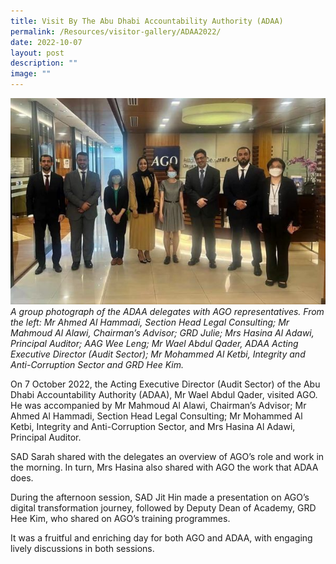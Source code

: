 ```yaml
---
title: Visit By The Abu Dhabi Accountability Authority (ADAA)
permalink: /Resources/visitor-gallery/ADAA2022/
date: 2022-10-07
layout: post
description: ""
image: ""
---
```



![](/images/Visitors/ADAA2022.jpg)
*A group photograph of the ADAA delegates with AGO representatives. From the left: Mr Ahmed Al Hammadi, Section Head Legal Consulting; Mr Mahmoud Al Alawi, Chairman’s Advisor; GRD Julie; Mrs Hasina Al Adawi, Principal Auditor; AAG Wee Leng; Mr Wael Abdul Qader, ADAA  Acting Executive Director (Audit Sector); Mr Mohammed Al Ketbi, Integrity and Anti-Corruption Sector and GRD Hee Kim.*
 

On 7 October 2022, the Acting Executive Director (Audit Sector) of the Abu Dhabi Accountability Authority (ADAA), Mr Wael Abdul Qader, visited AGO. He was accompanied by Mr Mahmoud Al Alawi, Chairman’s Advisor; Mr Ahmed Al Hammadi, Section Head Legal Consulting; Mr Mohammed Al Ketbi, Integrity and Anti-Corruption Sector, and Mrs Hasina Al Adawi, Principal Auditor. 

SAD Sarah shared with the delegates an overview of AGO’s role and work in the morning. In turn, Mrs Hasina also shared with AGO the work that ADAA does. 

During the afternoon session, SAD Jit Hin made a presentation on AGO’s digital transformation journey, followed by Deputy Dean of Academy, GRD Hee Kim, who shared on AGO’s training programmes. 

It was a fruitful and enriching day for both AGO and ADAA, with engaging lively discussions in both sessions.